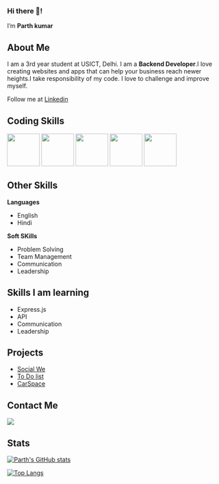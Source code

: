 ### Hi there 👋!
I’m **Parth kumar**

## About Me
I am a 3rd year student at USICT, Delhi. I am a **Backend Developer**.I love creating websites and apps that can help your business reach newer heights.I take responsibility of my code.
I love to challenge and improve myself.

Follow me at [Linkedin](https://www.linkedin.com/in/i-am-parth-kumar/)

## Coding Skills
<p>
    <img src="https://camo.githubusercontent.com/8fca5c95cc983578ef599700d97e264dc729660668b4eb75510e5fb2099683a4/68747470733a2f2f77372e706e6777696e672e636f6d2f706e67732f34362f3632362f706e672d7472616e73706172656e742d632d6c6f676f2d7468652d632d70726f6772616d6d696e672d6c616e67756167652d636f6d70757465722d69636f6e732d636f6d70757465722d70726f6772616d6d696e672d736f757263652d636f64652d70726f6772616d6d696e672d6d697363656c6c616e656f75732d74656d706c6174652d626c75652e706e67" height=76>
  <img src="https://camo.githubusercontent.com/a938376ddb235ca920adf24ff19190d65f51381a4c0c4f9e1f9537b798fa98d9/68747470733a2f2f69636f6e322e636c65616e706e672e636f6d2f32303138303432352f7865712f6b697373706e672d6e6f64652d6a732d6a6176617363726970742d7765622d6170706c69636174696f6e2d657870726573732d6a732d636f6d702d35616530663834646537623830392e313933393934363231353234363933303639393439312e6a7067" height=76>
  <img src="https://camo.githubusercontent.com/05b15cb7064b7bc12239844823b355ced833efe1e1aa6c346642b65002fea6f6/68747470733a2f2f6d706e672e737562706e672e636f6d2f32303139303332382f7365692f6b697373706e672d6d6f6e676f64622d64617461626173652d6e6f73716c2d73686172642d696173692d6d6f6e676f64622d757365722d67726f75702d696173692d6d65652d35633964393332356530323736372e353038323737393231353533383330363933393138312e6a7067" height=76>
  <img src="https://camo.githubusercontent.com/3055a51621dee104f61bea981181aa721787fa52eb741f3e301e30c967772ff4/68747470733a2f2f6d706e672e737562706e672e636f6d2f32303139303632372f7474782f6b697373706e672d6a6176617363726970742d636f6d70757465722d69636f6e732d7363616c61626c652d766563746f722d67726170686963732d6c6973742d6f662d6a6176617363726970742d656e68616e63656d656e74732d66616e646f6d2d646576656c6f706572732d35643134353839356230363235332e373832343631313031353631363134343835373232352e6a7067" height=76>

<img src="https://camo.githubusercontent.com/5e8b7795ea015ba651e5aa642f0209876585317fc50677bfec86e6acde3a6cd7/68747470733a2f2f746f70706e672e636f6d2f2f7075626c69632f75706c6f6164732f707265766965772f626f6f7473747261702d66656174757265642d696d6167652d626f6f7473747261702d332d6c6f676f2d313135363332393331333074656f756639337170752e706e67" height=76>
  <!--       <p>
  <img src="" height=76> -->
  
</p>

## Other Skills

**Languages**
   - English
   - Hindi
 
**Soft SKills**
   - Problem Solving
   - Team Management
   - Communication
   - Leadership
 

## Skills I am learning
   - Express.js
   - API
   - Communication
   - Leadership


## Projects
   - [Social We](https://github.com/Parthkumar507/social-we)
   - [To Do list](https://github.com/Parthkumar507/ToDo-App)
   - [CarSpace](https://github.com/Parthkumar507/Car-Space-3)

## Contact Me
 [<img src="https://camo.githubusercontent.com/297212f5cfd71f14f1a774a22bfd24b24bfa996aa72f4d941f790c8606ca8f0d/68747470733a2f2f696d672e736869656c64732e696f2f62616467652f4769744875622d2532333132313030452e7376673f267374796c653d666f722d7468652d6261646765266c6f676f3d476974687562266c6f676f436f6c6f723d7768697465">](https://github.com/Parthkumar507)
 
 ## Stats
 [![Parth's GitHub stats](https://github-readme-stats.vercel.app/api?username=Parthkumar507)](https://github.com/anuraghazra/github-readme-stats)
 
 <!-- [![Top Langs](https://github-readme-stats.vercel.app/api/top-langs/?username=Parthkumar507&layout=compact)](https://github.com/anuraghazra/github-readme-stats)--->

 [![Top Langs](https://github-readme-stats.vercel.app/api/top-langs/?username=Parthkumar507&langs_count=8)](https://github.com/anuraghazra/github-readme-stats)


<!-- 
- 👀 I’m interested in ...
- 🌱 I’m currently learning ...
- 💞️ I’m looking to collaborate on ...
- 📫 How to reach me ...
 -->
<!---
Parthkumar507/Parthkumar507 is a ✨ special ✨ repository because its `README.md` (this file) appears on your GitHub profile.
You can click the Preview link to take a look at your changes.
--->
